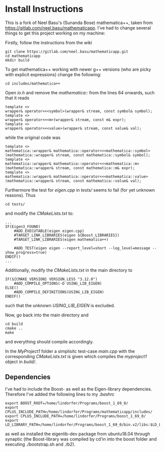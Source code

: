 # Install Instructions

This is a fork of Neel Basu's (Sunanda Bose) mathematica++, taken from https://gitlab.com/neel.basu/mathematicapp. I've had to change several things to get this project working on my machine:

Firstly, follow the instructions from the wiki

    git clone https://gitlab.com/neel.basu/mathematicapp.git
    cd mathematicapp
    mkdir build

To get mathematica++ working with newer g++ versions (who are picky with explicit expressions) change the following:

    cd includes/mathematica++

Open *io.h* and remove the *mathematica::* from the lines 64 onwards, such that it reads

    template <>
    wrapper& operator<<<symbol>(wrapper& stream, const symbol& symbol);
    template <>
    wrapper& operator<<<m>(wrapper& stream, const m& expr);
    template <>
    wrapper& operator<<<value>(wrapper& stream, const value& val);

while the original code was  
 
    template <>
    mathematica::wrapper& mathematica::operator<<<mathematica::symbol>(mathematica::wrapper& stream, const mathematica::symbol& symbol);
    template <>
    mathematica::wrapper& mathematica::operator<<<mathematica::m>(mathematica::wrapper& stream, const mathematica::m& expr);
    template <>
    mathematica::wrapper& mathematica::operator<<<mathematica::value>(mathematica::wrapper& stream, const mathematica::value& val);

Furthermore the test for *eigen.cpp* in *tests/* seems to fail (for yet unknown reasons). Thus

    cd tests/

and modify the *CMakeLists.txt* to:

    ...
    IF(Eigen3_FOUND)
        #ADD_EXECUTABLE(eigen eigen.cpp)
        #TARGET_LINK_LIBRARIES(eigen ${Boost_LIBRARIES})
        #TARGET_LINK_LIBRARIES(eigen mathematica++)
        
        #ADD_TEST(eigen eigen --report_level=short --log_level=message --show_progress=true)
    ENDIF()
    ...

Additionally, modify the  *CMakeLists.txt* in the main directory to

    IF(${CMAKE_VERSION} VERSION_LESS "3.12.0")
        #ADD_COMPILE_OPTIONS(-D USING_LIB_EIGEN)
    ELSE()
        #ADD_COMPILE_DEFINITIONS(USING_LIB_EIGEN)
    ENDIF()

such that the unknown *USING_LIB_EIGEN* is excluded. 

Now, go back into the main directory and

    cd build
    cmake ..
    make

and everything should compile accordingly. 

In the *MyProject1* folder a simplisitc test-case *main.cpp* with the corresponding *CMakeLists.txt* is given which compiles the *myproject1* object in *build/*.

## Dependencies

I've had to include the Boost- as well as the Eigen-library dependencies. Therefore I've added the following lines to my *.bashrc*

    export BOOST_ROOT=/home/lindorfer/Programs/boost_1_69_0/
    export CPLUS_INCLUDE_PATH=/home/lindorfer/Programs/mathematicapp/includes/
    export CPLUS_INCLUDE_PATH=/home/lindorfer/Programs/boost_1_69_0/
    export LD_LIBRARY_PATH=/home/lindorfer/Programs/boost_1_69_0/bin.v2/libs:$LD_LIBRARY_PATH

as well as installed the eigenlib-dev package from ubuntu18.04 through synaptic (the Boost-library was compiled by cd'in into the boost folder and executing ./bootstrap.sh and ./b2).
